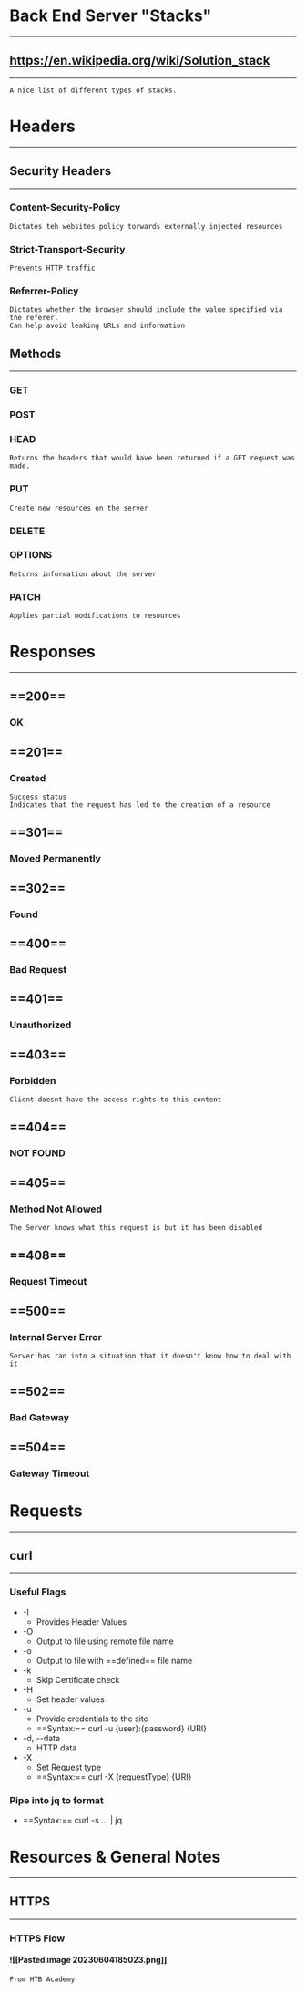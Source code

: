 # Back End Server "Stacks"
***
## https://en.wikipedia.org/wiki/Solution_stack
***
	A nice list of different types of stacks.

# Headers
***
## Security Headers
***
### Content-Security-Policy
	Dictates teh websites policy torwards externally injected resources
### Strict-Transport-Security
	Prevents HTTP traffic
### Referrer-Policy
	Dictates whether the browser should include the value specified via the referer.
	Can help avoid leaking URLs and information

## Methods
***
### GET
### POST
### HEAD
	Returns the headers that would have been returned if a GET request was made.
### PUT
	Create new resources on the server
### DELETE
### OPTIONS
	Returns information about the server
### PATCH
	Applies partial modifications to resources
# Responses
***
## ==200==
### OK
## ==201==
### Created
	Success status
	Indicates that the request has led to the creation of a resource
## ==301==
### Moved Permanently
## ==302==
### Found
## ==400==
### Bad Request
## ==401==
### Unauthorized
## ==403==
### Forbidden
	Client doesnt have the access rights to this content
## ==404==
### NOT FOUND

## ==405==
### Method Not Allowed
	The Server knows what this request is but it has been disabled
## ==408==
### Request Timeout
## ==500==
### Internal Server Error
	Server has ran into a situation that it doesn't know how to deal with it
## ==502== 
### Bad Gateway
## ==504==
### Gateway Timeout
# Requests
***
## curl
***
### Useful Flags
- -I
	- Provides Header Values
- -O
	- Output to file using remote file name
- -o
	- Output to file with ==defined== file name
- -k
	- Skip Certificate check
- -H
	- Set header values
- -u 
	- Provide credentials to the site
	- ==Syntax:==  curl -u {user}:{password} {URI}
- -d, --data
	- HTTP data
- -X
	- Set Request type
	- ==Syntax:==  curl -X {requestType} {URI}
### Pipe into jq to format
- ==Syntax:== curl -s ... | jq
# Resources & General Notes
***
## HTTPS
***
### HTTPS Flow
#### ![[Pasted image 20230604185023.png]]
	From HTB Academy
